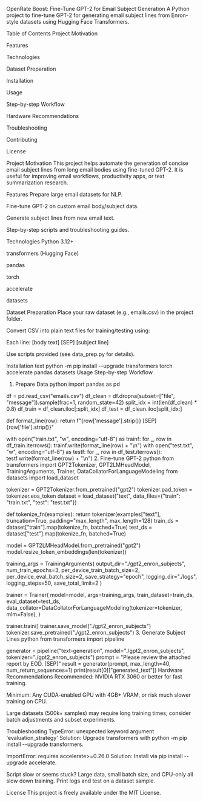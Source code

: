 OpenRate Boost: Fine-Tune GPT-2 for Email Subject Generation
A Python project to fine-tune GPT-2 for generating email subject lines from Enron-style datasets using Hugging Face Transformers.

Table of Contents
Project Motivation

Features

Technologies

Dataset Preparation

Installation

Usage

Step-by-step Workflow

Hardware Recommendations

Troubleshooting

Contributing

License

Project Motivation
This project helps automate the generation of concise email subject lines from long email bodies using fine-tuned GPT-2. It is useful for improving email workflows, productivity apps, or text summarization research.

Features
Prepare large email datasets for NLP.

Fine-tune GPT-2 on custom email body/subject data.

Generate subject lines from new email text.

Step-by-step scripts and troubleshooting guides.

Technologies
Python 3.12+

transformers (Hugging Face)

pandas

torch

accelerate

datasets

Dataset Preparation
Place your raw dataset (e.g., emails.csv) in the project folder.

Convert CSV into plain text files for training/testing using:

Each line: [body text] [SEP] [subject line]

Use scripts provided (see data_prep.py for details).

Installation
text
python -m pip install --upgrade transformers torch accelerate pandas datasets
Usage
Step-by-step Workflow
1. Prepare Data
python
import pandas as pd

df = pd.read_csv("emails.csv")
df_clean = df.dropna(subset=["file", "message"]).sample(frac=1, random_state=42)
split_idx = int(len(df_clean) * 0.8)
df_train = df_clean.iloc[:split_idx]
df_test = df_clean.iloc[split_idx:]

def format_line(row):
    return f"{row['message'].strip()} [SEP] {row['file'].strip()}"

with open("train.txt", "w", encoding="utf-8") as trainf:
    for _, row in df_train.iterrows(): trainf.write(format_line(row) + "\n")
with open("test.txt", "w", encoding="utf-8") as testf:
    for _, row in df_test.iterrows(): testf.write(format_line(row) + "\n")
2. Fine-tune GPT-2
python
from transformers import GPT2Tokenizer, GPT2LMHeadModel, TrainingArguments, Trainer, DataCollatorForLanguageModeling
from datasets import load_dataset

tokenizer = GPT2Tokenizer.from_pretrained("gpt2")
tokenizer.pad_token = tokenizer.eos_token
dataset = load_dataset("text", data_files={"train": "train.txt", "test": "test.txt"})

def tokenize_fn(examples): return tokenizer(examples["text"], truncation=True, padding="max_length", max_length=128)
train_ds = dataset["train"].map(tokenize_fn, batched=True)
test_ds = dataset["test"].map(tokenize_fn, batched=True)

model = GPT2LMHeadModel.from_pretrained("gpt2")
model.resize_token_embeddings(len(tokenizer))

training_args = TrainingArguments(
    output_dir="./gpt2_enron_subjects",
    num_train_epochs=3,
    per_device_train_batch_size=2,
    per_device_eval_batch_size=2,
    save_strategy="epoch",
    logging_dir="./logs",
    logging_steps=50,
    save_total_limit=2
)

trainer = Trainer(
    model=model,
    args=training_args,
    train_dataset=train_ds,
    eval_dataset=test_ds,
    data_collator=DataCollatorForLanguageModeling(tokenizer=tokenizer, mlm=False),
)

trainer.train()
trainer.save_model("./gpt2_enron_subjects")
tokenizer.save_pretrained("./gpt2_enron_subjects")
3. Generate Subject Lines
python
from transformers import pipeline

generator = pipeline("text-generation", model="./gpt2_enron_subjects", tokenizer="./gpt2_enron_subjects")
prompt = "Please review the attached report by EOD. [SEP]"
result = generator(prompt, max_length=40, num_return_sequences=1)
print(result[0]["generated_text"])
Hardware Recommendations
Recommended: NVIDIA RTX 3060 or better for fast training.

Minimum: Any CUDA-enabled GPU with 4GB+ VRAM, or risk much slower training on CPU.

Large datasets (500k+ samples) may require long training times; consider batch adjustments and subset experiments.

Troubleshooting
TypeError: unexpected keyword argument 'evaluation_strategy'
Solution: Upgrade transformers with python -m pip install --upgrade transformers.

ImportError: requires accelerate>=0.26.0
Solution: Install via pip install --upgrade accelerate.

Script slow or seems stuck?
Large data, small batch size, and CPU-only all slow down training. Print logs and test on a dataset sample.

License
This project is freely available under the MIT License.
